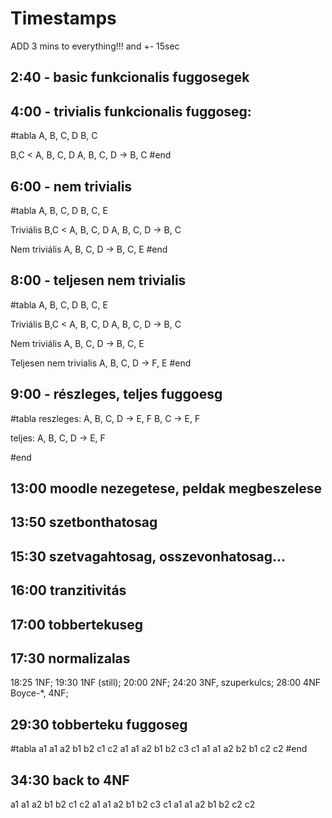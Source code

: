 # Timestamps

ADD 3 mins to everything!!!
and +- 15sec

## 2:40 - basic funkcionalis fuggosegek
## 4:00 - trivialis funkcionalis fuggoseg:
#tabla
A, B, C, D
B, C

B,C < A, B, C, D
A, B, C, D -> B, C
#end

## 6:00 - nem trivialis
#tabla
A, B, C, D
B, C, E

Triviális
B,C < A, B, C, D
A, B, C, D -> B, C

Nem triviális
A, B, C, D -> B, C, E
#end

## 8:00 - teljesen nem trivialis
#tabla
A, B, C, D
B, C, E

Triviális
B,C < A, B, C, D
A, B, C, D -> B, C

Nem triviális
A, B, C, D -> B, C, E

Teljesen nem trivialis
A, B, C, D -> F, E
#end

## 9:00 - részleges, teljes fuggoesg
#tabla
reszleges:
A, B, C, D -> E, F
B, C -> E, F

teljes:
A, B, C, D -> E, F

#end

## 13:00 moodle nezegetese, peldak megbeszelese

## 13:50 szetbonthatosag

## 15:30 szetvagahtosag, osszevonhatosag...

## 16:00 tranzitivitás

## 17:00 tobbertekuseg

## 17:30 normalizalas
18:25 1NF;
19:30 1NF (still);
20:00 2NF;
24:20 3NF, szuperkulcs;
28:00 4NF Boyce-*, 4NF; 

## 29:30 tobberteku fuggoseg
#tabla
a1 a1 a2 b1 b2 c1 c2
a1 a1 a2 b1 b2 c3 c1
a1 a1 a2 b2 b1 c2 c2
#end

## 34:30 back to 4NF
a1 a1 a2 b1 b2 c1 c2
a1 a1 a2 b1 b2 c3 c1
a1 a1 a2 b1 b2 c2 c2
